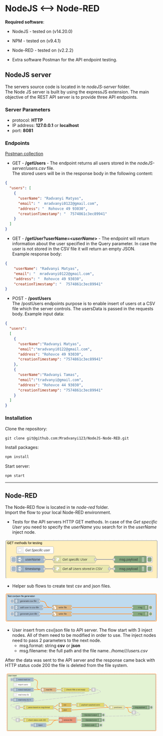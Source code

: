 # NodeJS <--> Node-RED

**Required software**:
- NodeJS - tested on (v14.20.0)
- NPM - tested on (v9.4.1)
- Node-RED - tested on (v2.2.2)

- Extra software Postman for the API endpoint testing.

## NodeJS server

The servers source code is located in te *nodeJS-server* folder. \
The Node JS server is built by using the expressJS extension. 
The main objective of the REST API server is to provide three API endpoints.

### Server Parameters

- protocol: **HTTP**
- IP address: **127.0.0.1** or **localhost**
- port: **8081**

### Endpoints
[Postman collection](/NodeJS%20----%20Node-RED.postman_collection.json)


- GET - **/getUsers** - The endpoint returns all users stored in the *nodeJS-server/users.csv* file.\
The stored users will be in the response body in the following content:

```json
{
  "users": [
    {
      "userName": "Radvanyi Matyas",
      "email": "  mradvanyi0122@gmail.com",
      "address": "  Rohovce 49 93030",
      "creationTimestamp": "  7574861c3ec89941"
    }
  ]
}
```

- GET - **/getUser?userName=<*userName*>** - The endpoint will return information about the user specified in the Query parameter. 
In case the user is not stored in the CSV file it will return an empty JSON.\
Example response body:

```json
{
    "userName": "Radvanyi Matyas",
    "email": "  mradvanyi0122@gmail.com",
    "address": "  Rohovce 49 93030",
    "creationTimestamp": "  7574861c3ec89941"
}
```

- POST - **/postUsers** \
The /postUsers endpoints purpose is to enable insert of users ot a CSV file which the server controls.
The usersData is passed in the requests body.
Example input data:
```json
{
  "users":
  [
    {
      "userName":"Radvanyi Matyas",
      "email":"mradvanyi0122@gmail.com",
      "address": "Rohovce 49 93030",
      "creationTimestamp": "7574861c3ec89941"
    },
    {
      "userName":"Radvanyi Tamas",
      "email":"tradvanyi@gmail.com",
      "address": "Rohovce 44 93030",
      "creationTimestamp": "7574861c3ec89941"
    }
  ]
}
```


### Installation
Clone the repository:  
```markdown
git clone git@github.com:Mradvanyi123/NodeJS-Node-RED.git
```
Install packages: 
```markdown
npm install
```
Start server: 
```markdown
npm start
```

----
## Node-RED

The Node-RED flow is located in te *node-red* folder. \
Import the flow to your local Node-RED environment.

- Tests for the API servers HTTP GET methods. In case of the *Get specific User* you need to specify 
the *userName* you search for in the *userName* inject node.

![img_1.png](img_1.png)
 
- Helper sub flows to create test csv and json files.

![img_2.png](img_2.png)

- User insert from csv/json file to API server. The flow start with 3 inject nodes. All of them need to be modified in order to use. 
The inject nodes need to pass 2 parameters to the next node. 
  - msg.format: string __csv__ or __json__
  - msg.filename: the full path and the file name. */home/<folderName>/<folderName>/users.csv* 

After the data was sent to the API server and the response came back with HTTP status code 200 the file is deleted from the file system.

![img_3.png](img_3.png)
